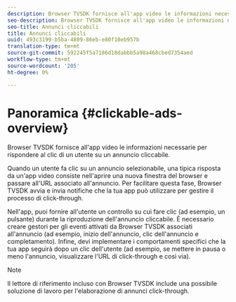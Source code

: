 ```yaml
---
description: Browser TVSDK fornisce all'app video le informazioni necessarie per rispondere al clic di un utente su un annuncio cliccabile.
seo-description: Browser TVSDK fornisce all'app video le informazioni necessarie per rispondere al clic di un utente su un annuncio cliccabile.
seo-title: Annunci cliccabili
title: Annunci cliccabili
uuid: 493c3199-b5ba-4809-86eb-e80f10eb957b
translation-type: tm+mt
source-git-commit: 592245f5a7186d18dabbb5a98a468cbed7354aed
workflow-type: tm+mt
source-wordcount: '205'
ht-degree: 0%

---
```



# Panoramica {#clickable-ads-overview}

Browser TVSDK fornisce all&#39;app video le informazioni necessarie per rispondere al clic di un utente su un annuncio cliccabile.

Quando un utente fa clic su un annuncio selezionabile, una tipica risposta da un&#39;app video consiste nell&#39;aprire una nuova finestra del browser e passare all&#39;URL associato all&#39;annuncio. Per facilitare questa fase, Browser TVSDK avvia e invia notifiche che la tua app può utilizzare per gestire il processo di click-through.

Nell&#39;app, puoi fornire all&#39;utente un controllo su cui fare clic (ad esempio, un pulsante) durante la riproduzione dell&#39;annuncio cliccabile. È necessario creare gestori per gli eventi attivati da Browser TVSDK associati all&#39;annuncio (ad esempio, inizio dell&#39;annuncio, clic dell&#39;annuncio e completamento). Infine, devi implementare i comportamenti specifici che la tua app seguirà dopo un clic dell&#39;utente (ad esempio, se mettere in pausa o meno l&#39;annuncio, visualizzare l&#39;URL di click-through e così via).

>[!NOTE]
>
>Il lettore di riferimento incluso con Browser TVSDK include una possibile soluzione di lavoro per l&#39;elaborazione di annunci click-through.